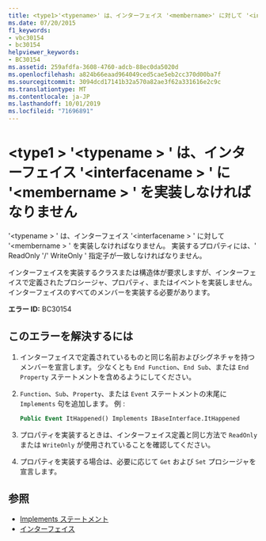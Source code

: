 ```yaml
---
title: <type1>'<typename>' は、インターフェイス '<membername>' に対して '<interfacename>' を実装しなければなりません。
ms.date: 07/20/2015
f1_keywords:
- vbc30154
- bc30154
helpviewer_keywords:
- BC30154
ms.assetid: 259afdfa-3608-4760-adcb-88ec0da5020d
ms.openlocfilehash: a824b66eaad964049ced5cae5eb2cc370d00ba7f
ms.sourcegitcommit: 3094dcd17141b32a570a82ae3f62a331616e2c9c
ms.translationtype: MT
ms.contentlocale: ja-JP
ms.lasthandoff: 10/01/2019
ms.locfileid: "71696891"
---
```

# <a name="type1typename-must-implement-membername-for-interface-interfacename"></a>\<type1 > '\<typename > ' は、インターフェイス '\<interfacename > ' に '\<membername > ' を実装しなければなりません
'\<typename > ' は、インターフェイス '\<interfacename > ' に対して '\<membername > ' を実装しなければなりません。 実装するプロパティには、' ReadOnly '/' WriteOnly ' 指定子が一致しなければなりません。  
  
 インターフェイスを実装するクラスまたは構造体が要求しますが、インターフェイスで定義されたプロシージャ、プロパティ、またはイベントを実装しません。 インターフェイスのすべてのメンバーを実装する必要があります。  
  
 **エラー ID:** BC30154  
  
## <a name="to-correct-this-error"></a>このエラーを解決するには  
  
1. インターフェイスで定義されているものと同じ名前およびシグネチャを持つメンバーを宣言します。 少なくとも `End Function`、`End Sub`、または `End Property` ステートメントを含めるようにしてください。  
  
2. `Function`、`Sub`、`Property`、または `Event` ステートメントの末尾に `Implements` 句を追加します。 例 :  
  
    ```vb  
    Public Event ItHappened() Implements IBaseInterface.ItHappened  
    ```  
  
3. プロパティを実装するときは、インターフェイス定義と同じ方法で `ReadOnly` または `WriteOnly` が使用されていることを確認してください。  
  
4. プロパティを実装する場合は、必要に応じて `Get` および `Set` プロシージャを宣言します。  
  
## <a name="see-also"></a>参照

- [Implements ステートメント](../../../visual-basic/language-reference/statements/implements-statement.md)
- [インターフェイス](../../../visual-basic/programming-guide/language-features/interfaces/index.md)

